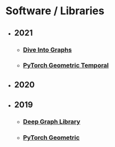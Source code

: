 # Software / Libraries

- ## 2021
    * ### [Dive Into Graphs](https://github.com/naganandy/graph-based-deep-learning-literature/blob/master/conference-publications/folders/software/dig21/README.md)
    * ### [PyTorch Geometric Temporal](https://github.com/naganandy/graph-based-deep-learning-literature/blob/master/conference-publications/folders/software/pygt21/README.md)
- ## 2020

- ## 2019
    * ### [Deep Graph Library](https://github.com/naganandy/graph-based-deep-learning-literature/blob/master/conference-publications/folders/software/dgl19/README.md)
    * ### [PyTorch Geometric](https://github.com/naganandy/graph-based-deep-learning-literature/blob/master/conference-publications/folders/software/pyg19/README.md)
